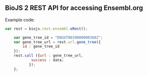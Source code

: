 BioJS 2 REST API for accessing Ensembl.org
----------------

Example code: 

```javascript
var rest = biojs.rest.ensembl.eRest();

	var gene_tree_id = "ENSGT00390000003602";
	var gene_tree_url = rest.url.gene_tree({
	    id : gene_tree_id
	});
	rest.call ({url : gene_tree_url,
		    success : data;
		   });
    };
```

